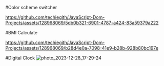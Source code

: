 #Color scheme switcher

https://github.com/techiegith/JavaScript-Dom-Projects/assets/128968069/5db0b321-6901-4787-a424-83a59379a222

#BMI Calculate

https://github.com/techiegith/JavaScript-Dom-Projects/assets/128968069/b28d4e0a-7098-41e9-b28b-928b80bc197e

#Digital Clock
![photo_2023-12-28_17-29-24](https://github.com/techiegith/JavaScript-Dom-Projects/assets/128968069/b79d423a-520d-4ff5-bae2-82db74b29e98)


